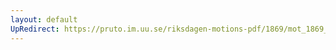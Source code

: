 ```yaml
---
layout: default
UpRedirect: https://pruto.im.uu.se/riksdagen-motions-pdf/1869/mot_1869__ak__118/mot_1869__ak__118-001.pdf
---
```

